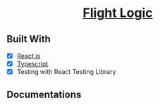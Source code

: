 <p align="center">
  <a href="https://nextjs.org">
    <h1 align="center">Flight Logic</h1>
  </a>
</p>

## Built With

- [x] [React.js](https://reactjs.org/)
- [x] [Typescript](https://www.typescriptlang.org/)
- [x] Testing with React Testing Library

## Documentations
